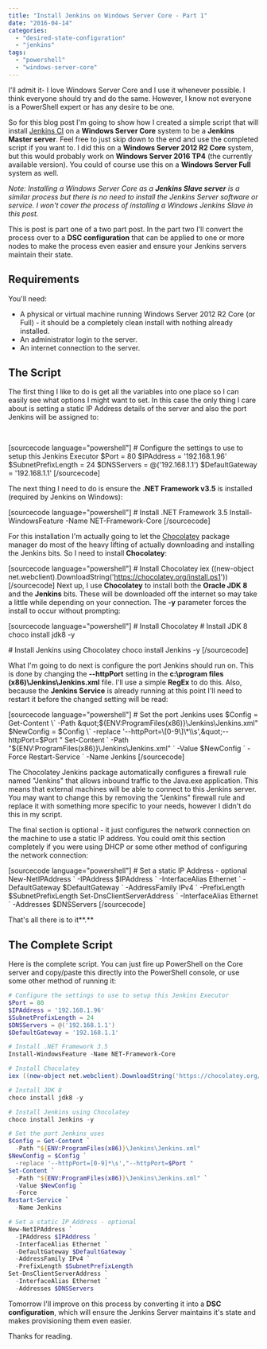 ```yaml
---
title: "Install Jenkins on Windows Server Core - Part 1"
date: "2016-04-14"
categories:
  - "desired-state-configuration"
  - "jenkins"
tags:
  - "powershell"
  - "windows-server-core"
---
```


I'll admit it- I love Windows Server Core and I use it whenever possible. I think everyone should try and do the same. However, I know not everyone is a PowerShell expert or has any desire to be one.

So for this blog post I'm going to show how I created a simple script that will install [Jenkins CI](https://jenkins.io/) on a **Windows Server Core** system to be a **Jenkins Master server**. Feel free to just skip down to the end and use the completed script if you want to. I did this on a **Windows Server 2012 R2 Core** system, but this would probably work on **Windows Server 2016 TP4** (the currently available version). You could of course use this on a **Windows Server Full** system as well.

_Note: Installing a Windows Server Core as a **Jenkins Slave server** is a similar process but there is no need to install the Jenkins Server software or service. I won't cover the process of installing a Windows Jenkins Slave in this post._

This is post is part one of a two part post. In the part two I'll convert the process over to a **DSC configuration** that can be applied to one or more nodes to make the process even easier and ensure your Jenkins servers maintain their state.

## Requirements

You'll need:

- A physical or virtual machine running Windows Server 2012 R2 Core (or Full) - it should be a completely clean install with nothing already installed.
- An administrator login to the server.
- An internet connection to the server.

## The Script

The first thing I like to do is get all the variables into one place so I can easily see what options I might want to set. In this case the only thing I care about is setting a static IP Address details of the server and also the port Jenkins will be assigned to:

 

\[sourcecode language="powershell"\] # Configure the settings to use to setup this Jenkins Executor $Port = 80 $IPAddress = '192.168.1.96' $SubnetPrefixLength = 24 $DNSServers = @('192.168.1.1') $DefaultGateway = '192.168.1.1' \[/sourcecode\]

The next thing I need to do is ensure the **.NET Framework v3.5** is installed (required by Jenkins on Windows):

\[sourcecode language="powershell"\] # Install .NET Framework 3.5 Install-WindowsFeature -Name NET-Framework-Core \[/sourcecode\]

For this installation I'm actually going to let the [Chocolatey](https://chocolatey.org/) package manager do most of the heavy lifting of actually downloading and installing the Jenkins bits. So I need to install **Chocolatey**:

\[sourcecode language="powershell"\] # Install Chocolatey iex ((new-object net.webclient).DownloadString('https://chocolatey.org/install.ps1')) \[/sourcecode\] Next up, I use **Chocolatey** to install both the **Oracle JDK 8** and the **Jenkins** bits. These will be downloaded off the internet so may take a little while depending on your connection. The **\-y** parameter forces the install to occur without prompting:

\[sourcecode language="powershell"\] # Install Chocolatey # Install JDK 8 choco install jdk8 -y

\# Install Jenkins using Chocolatey choco install Jenkins -y \[/sourcecode\]

What I'm going to do next is configure the port Jenkins should run on. This is done by changing the **\--httpPort** setting in the **c:\\program files (x86)\\Jenkins\\Jenkins.xml** file. I'll use a simple **RegEx** to do this. Also, because the **Jenkins Service** is already running at this point I'll need to restart it before the changed setting will be read:

\[sourcecode language="powershell"\] # Set the port Jenkins uses $Config = Get-Content \` -Path &quot;${ENV:ProgramFiles(x86)}\\Jenkins\\Jenkins.xml&quot; $NewConfig = $Config \` -replace '--httpPort=\[0-9\]\*\\s',&quot;--httpPort=$Port &quot; Set-Content \` -Path &quot;${ENV:ProgramFiles(x86)}\\Jenkins\\Jenkins.xml&quot; \` -Value $NewConfig \` -Force Restart-Service \` -Name Jenkins \[/sourcecode\]

The Chocolatey Jenkins package automatically configures a firewall rule named "Jenkins" that allows inbound traffic to the Java.exe application. This means that external machines will be able to connect to this Jenkins server. You may want to change this by removing the "Jenkins" firewall rule and replace it with something more specific to your needs, however I didn't do this in my script.

The final section is optional - it just configures the network connection on the machine to use a static IP address. You could omit this section completely if you were using DHCP or some other method of configuring the network connection:

\[sourcecode language="powershell"\] # Set a static IP Address - optional New-NetIPAddress \` -IPAddress $IPAddress \` -InterfaceAlias Ethernet \` -DefaultGateway $DefaultGateway \` -AddressFamily IPv4 \` -PrefixLength $SubnetPrefixLength Set-DnsClientServerAddress \` -InterfaceAlias Ethernet \` -Addresses $DNSServers \[/sourcecode\]

That's all there is to it**.**

## The Complete Script

Here is the complete script. You can just fire up PowerShell on the Core server and copy/paste this directly into the PowerShell console, or use some other method of running it:


```powershell
# Configure the settings to use to setup this Jenkins Executor
$Port = 80
$IPAddress = '192.168.1.96'
$SubnetPrefixLength = 24
$DNSServers = @('192.168.1.1')
$DefaultGateway = '192.168.1.1'

# Install .NET Framework 3.5
Install-WindowsFeature -Name NET-Framework-Core

# Install Chocolatey
iex ((new-object net.webclient).DownloadString('https://chocolatey.org/install.ps1'))

# Install JDK 8 
choco install jdk8 -y

# Install Jenkins using Chocolatey
choco install Jenkins -y

# Set the port Jenkins uses
$Config = Get-Content `
  -Path "${ENV:ProgramFiles(x86)}\Jenkins\Jenkins.xml"
$NewConfig = $Config `
  -replace '--httpPort=[0-9]*\s',"--httpPort=$Port "
Set-Content `
  -Path "${ENV:ProgramFiles(x86)}\Jenkins\Jenkins.xml" `
  -Value $NewConfig `
  -Force
Restart-Service `
  -Name Jenkins

# Set a static IP Address - optional
New-NetIPAddress `
  -IPAddress $IPAddress `
  -InterfaceAlias Ethernet `
  -DefaultGateway $DefaultGateway `
  -AddressFamily IPv4 `
  -PrefixLength $SubnetPrefixLength
Set-DnsClientServerAddress `
  -InterfaceAlias Ethernet `
  -Addresses $DNSServers
```

Tomorrow I'll improve on this process by converting it into a **DSC configuration**, which will ensure the Jenkins Server maintains it's state and makes provisioning them even easier.

Thanks for reading.


